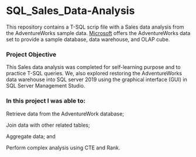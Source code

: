 # SQL_Sales_Data-Analysis

This repository contains a T-SQL scrip file with a Sales data analysis from the AdventureWorks sample data. [Microsoft](https://docs.microsoft.com/en-us/sql/samples/adventureworks-install-configure?view=sql-server-ver16&tabs=ssms) offers the AdventureWorks data set to provide a sample database, data warehouse, and OLAP cube.<br>

### Project Objective<br>

This Sales data analysis was completed for self-learning purpose and to practice T-SQL queries. We, also explored restoring the AdventureWorks data warehouse into SQL server 2019 using the graphical interface (GUI) in SQL Server Management Studio.<br>

### In this project I was able to: <br />

Retrieve data from the AdventureWork database;<br />

Join data with other related tables;<br />

Aggregate data; and<br />

Perform complex analysis using CTE and Rank.
